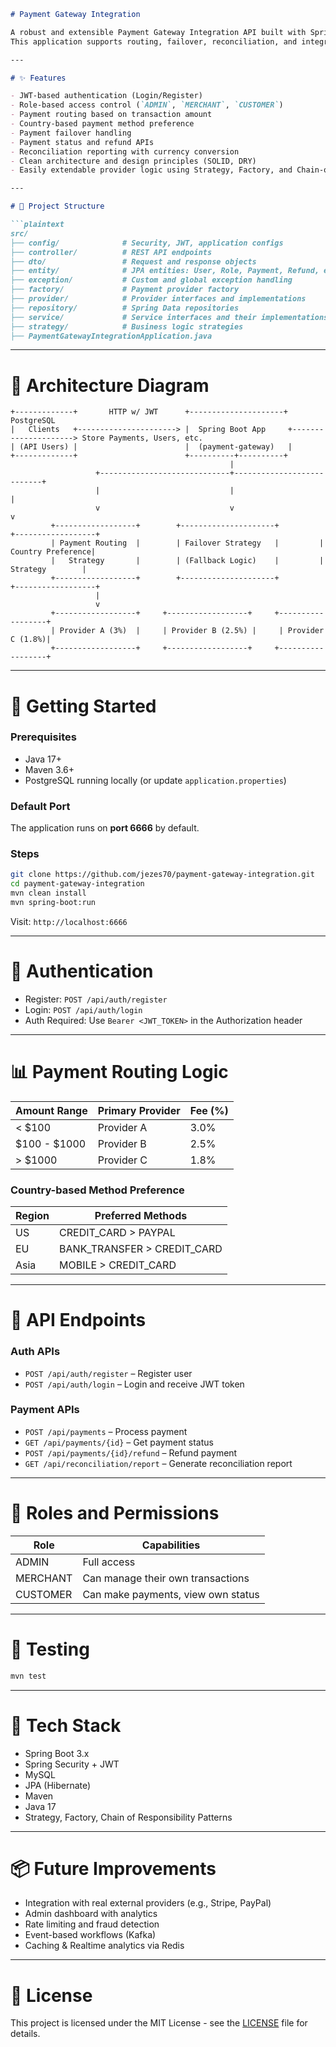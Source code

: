 
````markdown
# Payment Gateway Integration

A robust and extensible Payment Gateway Integration API built with Spring Boot.  
This application supports routing, failover, reconciliation, and integrates with multiple mock payment providers while supporting user authentication and role-based access control.

---

# ✨ Features

- JWT-based authentication (Login/Register)
- Role-based access control (`ADMIN`, `MERCHANT`, `CUSTOMER`)
- Payment routing based on transaction amount
- Country-based payment method preference
- Payment failover handling
- Payment status and refund APIs
- Reconciliation reporting with currency conversion
- Clean architecture and design principles (SOLID, DRY)
- Easily extendable provider logic using Strategy, Factory, and Chain-of-Responsibility patterns

---

# 📁 Project Structure

```plaintext
src/
├── config/              # Security, JWT, application configs
├── controller/          # REST API endpoints
├── dto/                 # Request and response objects
├── entity/              # JPA entities: User, Role, Payment, Refund, etc.
├── exception/           # Custom and global exception handling
├── factory/             # Payment provider factory
├── provider/            # Provider interfaces and implementations
├── repository/          # Spring Data repositories
├── service/             # Service interfaces and their implementations
├── strategy/            # Business logic strategies
├── PaymentGatewayIntegrationApplication.java
````

---

# 📐 Architecture Diagram

```plaintext
+-------------+       HTTP w/ JWT      +---------------------+      PostgreSQL
|   Clients   +----------------------> |  Spring Boot App     +---------------------> Store Payments, Users, etc.
| (API Users) |                        |  (payment-gateway)   |
+-------------+                        +----------+----------+
                                                 |
                   +-----------------------------+---------------------------+
                   |                             |                           |
                   v                             v                           v
         +------------------+        +---------------------+         +------------------+
         | Payment Routing  |        | Failover Strategy   |         | Country Preference|
         |   Strategy       |        | (Fallback Logic)    |         |   Strategy        |
         +------------------+        +---------------------+         +------------------+
                   |
                   v
         +------------------+     +------------------+     +------------------+
         | Provider A (3%)  |     | Provider B (2.5%) |     | Provider C (1.8%)|
         +------------------+     +------------------+     +------------------+
```

---

# 🚀 Getting Started

### Prerequisites

* Java 17+
* Maven 3.6+
* PostgreSQL running locally (or update `application.properties`)

### Default Port

The application runs on **port 6666** by default.

### Steps

```bash
git clone https://github.com/jezes70/payment-gateway-integration.git
cd payment-gateway-integration
mvn clean install
mvn spring-boot:run
```

Visit: `http://localhost:6666`

---

# 🔐 Authentication

* Register: `POST /api/auth/register`
* Login: `POST /api/auth/login`
* Auth Required: Use `Bearer <JWT_TOKEN>` in the Authorization header

---

# 📊 Payment Routing Logic

| Amount Range   | Primary Provider | Fee (%) |
| -------------- | ---------------- | ------- |
| < \$100        | Provider A       | 3.0%    |
| \$100 - \$1000 | Provider B       | 2.5%    |
| > \$1000       | Provider C       | 1.8%    |

### Country-based Method Preference

| Region | Preferred Methods             |
| ------ | ----------------------------- |
| US     | CREDIT\_CARD > PAYPAL         |
| EU     | BANK\_TRANSFER > CREDIT\_CARD |
| Asia   | MOBILE > CREDIT\_CARD         |

---

# 📄 API Endpoints

### Auth APIs

* `POST /api/auth/register` – Register user
* `POST /api/auth/login` – Login and receive JWT token

### Payment APIs

* `POST /api/payments` – Process payment
* `GET /api/payments/{id}` – Get payment status
* `POST /api/payments/{id}/refund` – Refund payment
* `GET /api/reconciliation/report` – Generate reconciliation report

---

# 👥 Roles and Permissions

| Role     | Capabilities                       |
| -------- | ---------------------------------- |
| ADMIN    | Full access                        |
| MERCHANT | Can manage their own transactions  |
| CUSTOMER | Can make payments, view own status |

---

# 🧪 Testing

```bash
mvn test
```

---

# 🧱 Tech Stack

* Spring Boot 3.x
* Spring Security + JWT
* MySQL
* JPA (Hibernate)
* Maven
* Java 17
* Strategy, Factory, Chain of Responsibility Patterns

---

# 📦 Future Improvements

* Integration with real external providers (e.g., Stripe, PayPal)
* Admin dashboard with analytics
* Rate limiting and fraud detection
* Event-based workflows (Kafka)
* Caching & Realtime analytics via Redis

---

# 📃 License

This project is licensed under the MIT License - see the [LICENSE](LICENSE) file for details.
